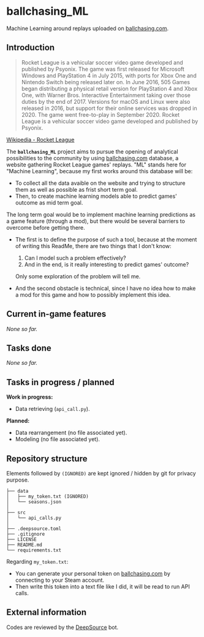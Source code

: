 # ballchasing_ML

Machine Learning around replays uploaded on [ballchasing.com](https://ballchasing.com/).

Introduction
-------------

> Rocket League is a vehicular soccer video game developed and published by Psyonix. The game was first released for Microsoft Windows and PlayStation 4 in July 2015, with ports for Xbox One and Nintendo Switch being released later on. In June 2016, 505 Games began distributing a physical retail version for PlayStation 4 and Xbox One, with Warner Bros. Interactive Entertainment taking over those duties by the end of 2017. Versions for macOS and Linux were also released in 2016, but support for their online services was dropped in 2020. The game went free-to-play in September 2020. Rocket League is a vehicular soccer video game developed and published by Psyonix.

[Wikipedia - Rocket League](https://en.wikipedia.org/wiki/Rocket_League "Wikipedia - Rocket League")

The **`ballchasing_ML`** project aims to pursue the opening of analytical possibilities to the community by using [ballchasing.com](https://ballchasing.com/) database, a website gathering Rocket League games&#39; replays. &quot;ML&quot; stands here for &quot;Machine Learning&quot;, because my first works around this database will be:

* To collect all the data avaible on the website and trying to structure them as well as possible as frist short term goal.
* Then, to create machine learning models able to predict games&#39; outcome as mid term goal.

The long term goal would be to implement machine learning predictions as a game feature (through a mod), but there would be several barriers to overcome before getting there.

* The first is to define the purpose of such a tool, because at the moment of writing this ReadMe, there are two things that I don&#39;t know:
	1. Can I model such a problem effectively?
	2. And in the end, is it really interesting to predict games&#39; outcome?

	Only some exploration of the problem will tell me.

* And the second obstacle is technical, since I have no idea how to make a mod for this game and how to possibly implement this idea.

Current in-game features
-------------

*None so far.*

Tasks done
-------------

*None so far.*

Tasks in progress / planned
-------------

**Work in progress:**

* Data retrieving (`api_call.py`).

**Planned:**

* Data rearrangement (no file associated yet).
* Modeling (no file associated yet).

Repository structure
-------------

Elements followed by `(IGNORED)` are kept ignored / hidden by git for privacy purpose.

```
├── data
│   ├── my_token.txt (IGNORED)
│   └── seasons.json
│
├── src
│   └── api_calls.py
│
├── .deepsource.toml
├── .gitignore
├── LICENSE
├── README.md
└── requirements.txt
```

Regarding `my_token.txt`:
* You can generate your personal token on [ballchasing.com](https://ballchasing.com/) by connecting to your Steam 
  account.
* Then write this token into a text file like I did, it will be read to run API calls.

External information
-------------

Codes are reviewed by the [DeepSource](https://deepsource.io/) bot.